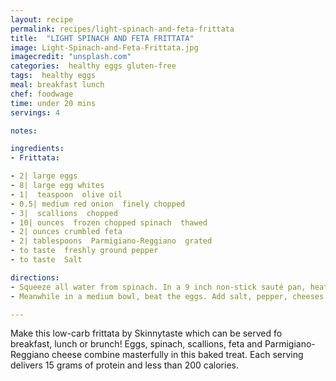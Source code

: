 ```yaml
---
layout: recipe
permalink: recipes/light-spinach-and-feta-frittata
title:  "LIGHT SPINACH AND FETA FRITTATA"
image: Light-Spinach-and-Feta-Frittata.jpg
imagecredit: "unsplash.com"
categories:  healthy eggs gluten-free
tags:  healthy eggs
meal: breakfast lunch
chef: foodwage
time: under 20 mins
servings: 4

notes:

ingredients:
- Frittata:

- 2| large eggs
- 8| large egg whites
- 1|  teaspoon  olive oil
- 0.5| medium red onion  finely chopped
- 3|  scallions  chopped
- 10| ounces  frozen chopped spinach  thawed
- 2| ounces crumbled feta
- 2| tablespoons  Parmigiano-Reggiano  grated
- to taste  freshly ground pepper
- to taste  Salt

directions:
- Squeeze all water from spinach. In a 9 inch non-stick sauté pan, heat olive oil over medium heat. Add the onion and scallions and cook until soft, about 4 minutes.
- Meanwhile in a medium bowl, beat the eggs. Add salt, pepper, cheeses and spinach and mix well. Pour the mixture into the skillet and cook until the bottom sets, about 5 minutes. Hold a large plate over the pan and invert the frittata onto the plate, then slide it back into the pan. Cook about 5 minutes longer. Serve hot.

---
```


Make this low-carb frittata by Skinnytaste which can be served fo breakfast, lunch or brunch! Eggs, spinach, scallions, feta and Parmigiano-Reggiano cheese combine masterfully in this baked treat. Each serving delivers 15 grams of protein and less than 200 calories.